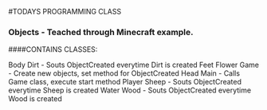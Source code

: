 #TODAYS PROGRAMMING CLASS

### Objects - Teached through Minecraft example.

####CONTAINS CLASSES:

Body
Dirt - Souts ObjectCreated everytime Dirt is created
Feet
Flower
Game - Create new objects, set method for ObjectCreated
Head
Main - Calls Game class, execute start method
Player
Sheep - Souts ObjectCreated everytime Sheep is created
Water
Wood - Souts ObjectCreated everytime Wood is created

